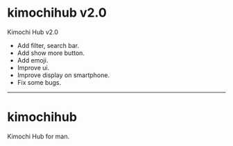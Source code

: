 # kimochihub v2.0
Kimochi Hub v2.0
+ Add filter, search bar.
+ Add show more button.
+ Add emoji.
+ Improve ui.
+ Improve display on smartphone.
+ Fix some bugs.
----------------------------
# kimochihub
Kimochi Hub for man.
